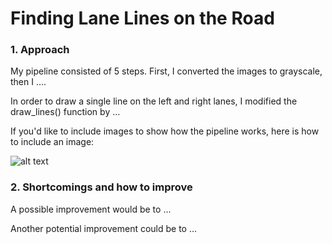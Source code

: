 # **Finding Lane Lines on the Road** 


### 1. Approach

My pipeline consisted of 5 steps. First, I converted the images to grayscale, then I .... 

In order to draw a single line on the left and right lanes, I modified the draw_lines() function by ...

If you'd like to include images to show how the pipeline works, here is how to include an image: 

![alt text](https://github.com/willtopower/project_1-lane_detection_using_low_level_CV/blob/master/imgs/img_1_raw_solidyellow.png)


### 2. Shortcomings and how to improve

A possible improvement would be to ...

Another potential improvement could be to ...
